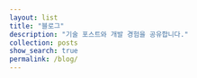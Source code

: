 ```yaml
---
layout: list
title: "블로그"
description: "기술 포스트와 개발 경험을 공유합니다."
collection: posts
show_search: true
permalink: /blog/
---
```

